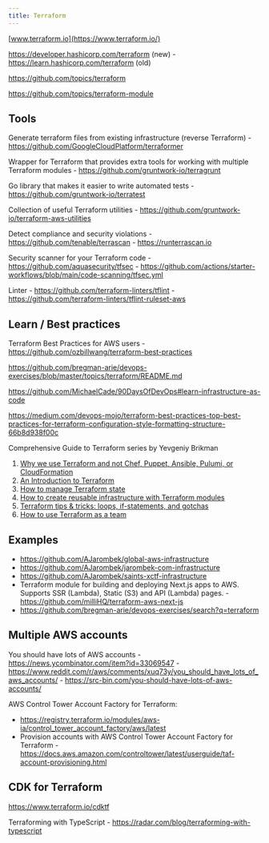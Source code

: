 ```yaml
---
title: Terraform
---
```


[www.terraform.io](https://www.terraform.io/)

https://developer.hashicorp.com/terraform (new) - https://learn.hashicorp.com/terraform (old)

https://github.com/topics/terraform

https://github.com/topics/terraform-module

## Tools

Generate terraform files from existing infrastructure (reverse Terraform) - https://github.com/GoogleCloudPlatform/terraformer

Wrapper for Terraform that provides extra tools for working with multiple Terraform modules - https://github.com/gruntwork-io/terragrunt

Go library that makes it easier to write automated tests - https://github.com/gruntwork-io/terratest

Collection of useful Terraform utilities - https://github.com/gruntwork-io/terraform-aws-utilities

Detect compliance and security violations - https://github.com/tenable/terrascan - https://runterrascan.io

Security scanner for your Terraform code - https://github.com/aquasecurity/tfsec - https://github.com/actions/starter-workflows/blob/main/code-scanning/tfsec.yml

Linter - https://github.com/terraform-linters/tflint - https://github.com/terraform-linters/tflint-ruleset-aws

## Learn / Best practices

Terraform Best Practices for AWS users - https://github.com/ozbillwang/terraform-best-practices

https://github.com/bregman-arie/devops-exercises/blob/master/topics/terraform/README.md

https://github.com/MichaelCade/90DaysOfDevOps#learn-infrastructure-as-code

https://medium.com/devops-mojo/terraform-best-practices-top-best-practices-for-terraform-configuration-style-formatting-structure-66b8d938f00c

Comprehensive Guide to Terraform series by Yevgeniy Brikman

1. [Why we use Terraform and not Chef, Puppet, Ansible, Pulumi, or CloudFormation](https://blog.gruntwork.io/why-we-use-terraform-and-not-chef-puppet-ansible-saltstack-or-cloudformation-7989dad2865c)
2. [An Introduction to Terraform](https://blog.gruntwork.io/an-introduction-to-terraform-f17df9c6d180)
3. [How to manage Terraform state](https://blog.gruntwork.io/how-to-manage-terraform-state-28f5697e68fa)
4. [How to create reusable infrastructure with Terraform modules](https://blog.gruntwork.io/how-to-create-reusable-infrastructure-with-terraform-modules-25526d65f73d)
5. [Terraform tips & tricks: loops, if-statements, and gotchas](https://blog.gruntwork.io/terraform-tips-tricks-loops-if-statements-and-gotchas-f739bbae55f9)
6. [How to use Terraform as a team](https://blog.gruntwork.io/how-to-use-terraform-as-a-team-251bc1104973)

## Examples

- https://github.com/AJarombek/global-aws-infrastructure
- https://github.com/AJarombek/jarombek-com-infrastructure
- https://github.com/AJarombek/saints-xctf-infrastructure
- Terraform module for building and deploying Next.js apps to AWS. Supports SSR (Lambda), Static (S3) and API (Lambda) pages. - https://github.com/milliHQ/terraform-aws-next-js
- https://github.com/bregman-arie/devops-exercises/search?q=terraform

## Multiple AWS accounts

You should have lots of AWS accounts - https://news.ycombinator.com/item?id=33069547 - https://www.reddit.com/r/aws/comments/xuq73y/you_should_have_lots_of_aws_accounts/ - https://src-bin.com/you-should-have-lots-of-aws-accounts/

AWS Control Tower Account Factory for Terraform:

- https://registry.terraform.io/modules/aws-ia/control_tower_account_factory/aws/latest
- Provision accounts with AWS Control Tower Account Factory for Terraform - https://docs.aws.amazon.com/controltower/latest/userguide/taf-account-provisioning.html

## CDK for Terraform

https://www.terraform.io/cdktf

Terraforming with TypeScript - https://radar.com/blog/terraforming-with-typescript
